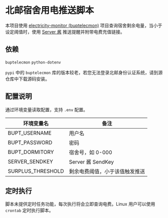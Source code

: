 # 北邮宿舍用电推送脚本

本项目使用 [electricity-monitor (buptelecmon)](https://github.com/jerrymakesjelly/electricity-monitor) 项目查询宿舍剩余电量，当小于设定阈值时，使用 [Server 酱](https://sct.ftqq.com/) 推送提醒并附带电费充值链接。

## 依赖

`buptelecmon` `python-dotenv`

`pypi` 中的 `buptelecmon` 库的版本较老，若您无法登录北邮身份认证系统，请到源仓库中下载源码安装。

## 配置说明

通过环境变量读取配置，支持 `.env` 配置。

| 环境变量名        | 备注                           |
| ----------------- | ------------------------------ |
| BUPT_USERNAME     | 用户名                         |
| BUPT_PASSWORD     | 密码                           |
| BUPT_DORMITORY    | 宿舍号，如 0-000               |
| SERVER_SENDKEY    | Server 酱 SendKey              |
| SURPLUS_THRESHOLD | 剩余电费阈值，小于该值触发推送 |

## 定时执行

脚本未提供定时任务功能，每次执行将会立即查询电费。Linux 用户可以使用 `crontab` 定时执行脚本。
